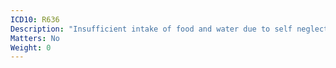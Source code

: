 ```yaml
---
ICD10: R636
Description: "Insufficient intake of food and water due to self neglect"
Matters: No
Weight: 0
---
```


